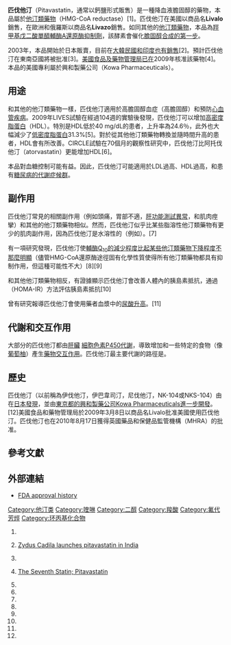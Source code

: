 **匹伐他汀**（Pitavastatin，通常以鈣鹽形式販售）是一種降血液膽固醇的藥物，本品屬於[他汀類藥物](../Page/羟甲基戊二酸单酰辅酶A还原酶抑制剂.md "wikilink")（HMG-CoA
reductase）\[1\]。匹伐他汀在美國以商品名**Livalo**銷售，在歐洲和俄羅斯以商品名**Livazo**銷售。如同其他的[他汀類藥物](../Page/藥品.md "wikilink")，本品為[羥甲基戊二酸單醯輔酶A還原酶抑制劑](../Page/羟甲基戊二酸单酰辅酶A还原酶.md "wikilink")，該酵素會催化[膽固醇合成的第一步](../Page/膽固醇.md "wikilink")。

2003年，本品開始於日本販賣，目前在[大韓民國和](https://zh.wikipedia.org/wiki/大韩民国 "wikilink")[印度也有銷售](../Page/印度.md "wikilink")\[2\]。預計匹伐他汀在東南亞國將被批准\[3\]。[美國食品及藥物管理局已在](https://zh.wikipedia.org/wiki/美國食品及藥物管理局 "wikilink")2009年核准該藥物\[4\]。本品的美國專利屬於興和製藥公司（Kowa
Pharmaceuticals）。

## 用途

和其他的他汀類藥物一樣，匹伐他汀適用於高膽固醇血症（高膽固醇）和預防[心血管疾病](../Page/心血管疾病.md "wikilink")。2009年LIVES試驗在經過104週的實驗後發現，匹伐他汀可以增加[高密度脂蛋白](../Page/高密度脂蛋白.md "wikilink")（HDL）。特別是HDL低於40
mg/dL的患者，上升率為24.6％，此外也大幅減少了[低密度脂蛋白](../Page/低密度脂蛋白.md "wikilink")31.3%\[5\]。對於從其他他汀類藥物轉換並隨時間升高的患者，HDL會有所改善。CIRCLE試驗在70個月的觀察性研究中，匹伐他汀比阿托伐他汀（atorvastatin）更能增加HDL\[6\]。

本品對血糖控制可能有益。因此，匹伐他汀可能適用於LDL過高、HDL過高，和患有[糖尿病的](../Page/糖尿病.md "wikilink")[代謝症候群](../Page/代謝症候群.md "wikilink")。

## 副作用

匹伐他汀常見的相關副作用（例如頭痛，胃部不適，[肝功能測試異常](../Page/肝功能測試.md "wikilink")，和肌肉痙攣）和其他的他汀類藥物相似。然而，匹伐他汀似乎比某些脂溶性他汀類藥物有更少的肌肉副作用，因為匹伐他汀是水溶性的（例如）。\[7\]

有一項研究發現，匹伐他汀使[輔酶Q<sub>10</sub>的減少程度比起某些他汀類藥物下降程度不那麼明顯](../Page/辅酶Q10.md "wikilink")（儘管HMG-CoA還原酶途徑固有化學性質使得所有他汀類藥物都具有抑制作用，但這種可能性不大）\[8\]\[9\]

和其他他汀類藥物相反，有證據顯示匹伐他汀會改善人體內的胰島素抵抗，通過（HOMA-IR）方法評估胰島素抵抗\[10\]

曾有研究報導匹伐他汀會使用藥者血漿中的[尿酸升高](../Page/高尿酸血症.md "wikilink")。\[11\]

## 代謝和交互作用

大部分的匹伐他汀都由[肝臟](../Page/肝臟.md "wikilink")
[細胞色素P450代謝](../Page/细胞色素P450.md "wikilink")，導致增加和一些特定的食物（像[葡萄柚](../Page/葡萄柚.md "wikilink")）產生[藥物交互作用](https://zh.wikipedia.org/wiki/药物相互作用 "wikilink")。匹伐他汀最主要代謝的路徑是。

## 歷史

匹伐他汀（以前稱為伊伐他汀，伊巴韋司汀，尼伐他汀，NK-104或NKS-104）由在[日本發現](../Page/日本.md "wikilink")，並由[東京都的興和製藥公司](../Page/東京都.md "wikilink")[Kowa
Pharmaceuticals進一步開發](https://zh.wikipedia.org/wiki/Kowa_Pharmaceuticals "wikilink")。\[12\]美國食品和藥物管理局於2009年3月8日以商品名Livalo批准美國使用匹伐他汀。匹伐他汀也在2010年8月17日獲得英國藥品和保健品監管機構（MHRA）的批准。

## 參考文獻

## 外部連結

  - [FDA approval
    history](http://www.accessdata.fda.gov/scripts/cder/drugsatfda/index.cfm?fuseaction=Search.Label_ApprovalHistory)

[Category:他汀类](https://zh.wikipedia.org/wiki/Category:他汀类 "wikilink")
[Category:喹啉](https://zh.wikipedia.org/wiki/Category:喹啉 "wikilink")
[Category:二醇](https://zh.wikipedia.org/wiki/Category:二醇 "wikilink")
[Category:羧酸](https://zh.wikipedia.org/wiki/Category:羧酸 "wikilink")
[Category:氟代芳烴](https://zh.wikipedia.org/wiki/Category:氟代芳烴 "wikilink")
[Category:环丙基化合物](https://zh.wikipedia.org/wiki/Category:环丙基化合物 "wikilink")

1.

2.  [Zydus Cadila launches pitavastatin in
    India](http://www.expresspharmapulse.com/20050303/inthenews01.shtml)

3.

4.  [The Seventh Statin;
    Pitavastatin](http://www.modernmedicine.com/node/124921)

5.

6.

7.

8.
9.

10.

11.

12.